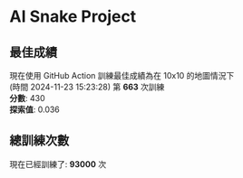 
# AI Snake Project

## **最佳成績**
現在使用 GitHub Action 訓練最佳成績為在 10x10 的地圖情況下  
(時間 2024-11-23 15:23:28) 第 **663** 次訓練  
**分數**: 430  
**探索值**: 0.036

## 總訓練次數
現在已經訓練了: **93000** 次
